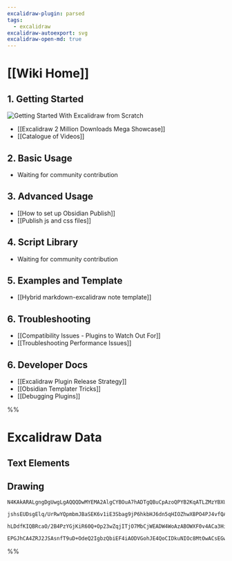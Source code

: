 ```yaml
---
excalidraw-plugin: parsed
tags:
  - excalidraw
excalidraw-autoexport: svg
excalidraw-open-md: true
---
```

# [[Wiki Home]]

## 1. Getting Started
![Getting Started With Excalidraw from Scratch](https://youtu.be/QKnQgSjJVuc)
- [[Excalidraw 2 Million Downloads Mega Showcase]]
- [[Catalogue of Videos]]

## 2. Basic Usage
- Waiting for community contribution

## 3. Advanced Usage
- [[How to set up Obsidian Publish]]
- [[Publish js and css files]]

## 4. Script Library
- Waiting for community contribution

## 5. Examples and Template
- [[Hybrid markdown-excalidraw note template]]

## 6. Troubleshooting
- [[Compatibility Issues - Plugins to Watch Out For]]
- [[Troubleshooting Performance Issues]]

## 6. Developer Docs
- [[Excalidraw Plugin Release Strategy]]
- [[Obsidian Templater Tricks]]
- [[Debugging Plugins]]

%%
# Excalidraw Data
## Text Elements

## Drawing
```compressed-json
N4KAkARALgngDgUwgLgAQQQDwMYEMA2AlgCYBOuA7hADTgQBuCpAzoQPYB2KqATLZMzYBXUtiRoIACyhQ4zZAHoFAc0JRJQgEYA6bGwC2CgF7N6hbEcK4OCtptbErHALRY8RMpWdx8Q1TdIEfARcZgRmBShcZQUebQAWbQBGGjoghH0EDihmbgBtAF1+CFw4OABlKKhxVFAwSHUMmogiZWlU+oZCBAoAIVxsAGtlUmEOYgBhNnw2Um4IAGIAMxXV

jshsEUDsgElq/UrRwYQpmbmJBaSEK6v1iE3Sbag9jP6hkbHJ6dn5qHIOZhwXBPO4PJ4vfQAMUI+HwlRgwXmgg8oK2WWe+0ObGOAHUSOpuHxwBs0btMX9sQh4YiJMiSKjHuiIQAlYRtDjhXJoJL8EmMskZADyQOwahg3CSAAZJbz7qSMRlIZwoJDcPoYeK0ABWWVgpn7JXZcqEIw1Hgy4ly/kK/QAFSwUAAgq0uBJgksoAzweTgU7HmwKJIQsRuBw

hLDdfKIQBRcaO/2B4PzYGjKiR60Q+Op23wZqjITjO7MbCjWEADW4WoAzABOWXF0v4ACa3HiAHYq9oeAA2JJtpIADjbOstRjYBm4dU69AIQhqSWJAF9096MqyC8QOcwueh84XZSMSMbTYSLZ1D8RKgg4JWD6QSABZNjEBCx3CaYIhtBLAhhO8kU4fjQKdIF6aYv3QBYJhraDoPWSBmQQZRw2BeYFmjAARTDMIgJcV3RLFjmFKB2ABUNw3wWUlnITJ

EPGJhCA4ZRJ2JSAsnfT9uD+OdeQ2IgbzQbiEF4iAODVGohJE4QoCIDkuNIOc8MtOwACsEGwHJyjEuAnxfN8PwQCCf3wP9LQGEjGFtcd8BY+oGlzJF0g00j4LlZgoAMHNEHIiNWJaNghkM7hjNMuyWlCJ1nMs6yfPwJdwGXOglhhcJJ0XEBFyAA==
```
%%